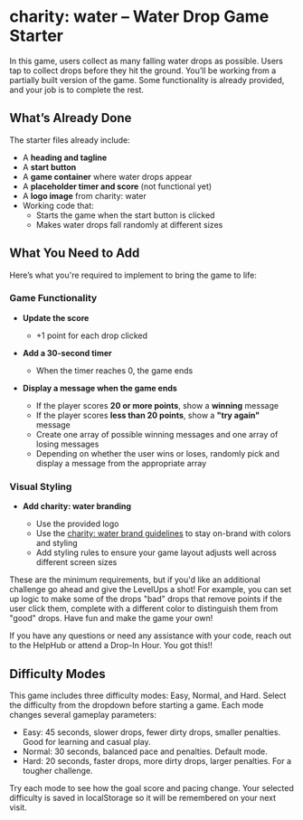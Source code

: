 # charity: water – Water Drop Game Starter
In this game, users collect as many falling water drops as possible. Users tap to collect drops before they hit the ground. You’ll be working from a partially built version of the game. Some functionality is already provided, and your job is to complete the rest.

## What’s Already Done

The starter files already include:

- A **heading and tagline**
- A **start button**
- A **game container** where water drops appear
- A **placeholder timer and score** (not functional yet)
- A **logo image** from charity: water
- Working code that:
  - Starts the game when the start button is clicked
  - Makes water drops fall randomly at different sizes

## What You Need to Add

Here’s what you're required to implement to bring the game to life:

### Game Functionality

- **Update the score**
  - +1 point for each drop clicked  

- **Add a 30-second timer**
  - When the timer reaches 0, the game ends  

- **Display a message when the game ends**
  - If the player scores **20 or more points**, show a **winning** message  
  - If the player scores **less than 20 points**, show a **"try again"** message  
  - Create one array of possible winning messages and one array of losing messages
  - Depending on whether the user wins or loses, randomly pick and display a message from the appropriate array

### Visual Styling

- **Add charity: water branding**
  
  - Use the provided logo  
  - Use the [charity: water brand guidelines](https://drive.google.com/file/d/1ct4zYRIwHAtxoNQoeaVwWYPdnruSC6sr/view) to stay on-brand with colors and styling
  - Add styling rules to ensure your game layout adjusts well across different screen sizes


These are the minimum requirements, but if you'd like an additional challenge go ahead and give the LevelUps a shot! For example, you can set up logic to make some of the drops "bad" drops that remove points if the user click them, complete with a different color to distinguish them from "good" drops. Have fun and make the game your own!

If you have any questions or need any assistance with your code, reach out to the HelpHub or attend a Drop-In Hour. You got this!!

## Difficulty Modes

This game includes three difficulty modes: Easy, Normal, and Hard. Select the difficulty from the dropdown before starting a game. Each mode changes several gameplay parameters:

- Easy: 45 seconds, slower drops, fewer dirty drops, smaller penalties. Good for learning and casual play.
- Normal: 30 seconds, balanced pace and penalties. Default mode.
- Hard: 20 seconds, faster drops, more dirty drops, larger penalties. For a tougher challenge.

Try each mode to see how the goal score and pacing change. Your selected difficulty is saved in localStorage so it will be remembered on your next visit.
